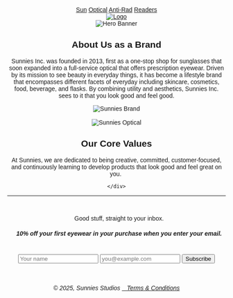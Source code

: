 <!DOCTYPE html>
<html lang="en">
<head>
  <meta charset="UTF-8" />
  <title>About Us - Sunnies Studios</title>
  <meta name="viewport" content="width=device-width, initial-scale=1.0" />
  <link rel="stylesheet" href="https://cdnjs.cloudflare.com/ajax/libs/font-awesome/6.5.0/css/all.min.css">
  <link href="https://cdn.jsdelivr.net/npm/bootstrap@5.3.3/dist/css/bootstrap.min.css" rel="stylesheet">
  <link href="https://fonts.googleapis.com/css2?family=Poppins:wght@300;400;600&display=swap" rel="stylesheet">
<style>
  body {
    font-family: 'Poppins', sans-serif;
    background-position: center;
    text-align: center;
  }

  .header-row {
    display: flex;
    flex-wrap: wrap;
    justify-content: space-between;
    align-items: center;
    padding: 0.6rem 1rem;
  }

  .navbar {
    display: flex;
    gap: 0.6em;
    flex-wrap: wrap;
    justify-content: center;
  }

  .navbar a {
    padding: 0.5em 1em;
    text-decoration: none;
    font-weight: bold;
    color: black;
    transition: all 0.3s ease;
  }

  .navbar a:hover {
    text-decoration: underline;
  }

  .center-logo {
    flex-grow: 1;
    display: flex;
    justify-content: center;
    margin: 10px 0;
  }

  .center-logo img {
    width: 200px;
    height: auto;
  }

  .right-icons {
    display: flex;
    align-items: center;
    gap: 15px;
    justify-content: center;
  }

  .right-icons a {
    color: black;
  }

  .video-container video,
  .video-hero video {
    width: 100%;
    max-height: 600px;
    object-fit: cover;
    display: block;
  }

  .video-hero {
    position: relative;
    width: 100%;
    overflow: hidden;
  }

  .overlay-text {
    position: absolute;
    top: 50%;
    left: 50%;
    transform: translate(-50%, -50%);
    color: white;
    text-shadow: 1px 1px 10px rgba(0, 0, 0, 0.8);
    text-align: center;
    padding: 1rem;
  }

  .overlay-text h2 {
    font-size: 2.5rem;
    font-weight: bold;
  }

  .overlay-text p {
    font-size: 1.2rem;
  }

  .card {
    background-color: #e8e8e4;
    text-align: center;
  }

  .card .price {
    color: #b3a89b;
    text-align: right;
  }

  .card button {
    border: none;
    outline: 0;
    padding: 12px;
    color: black;
    background-color: white;
    cursor: pointer;
    width: 100%;
    font-size: 18px;
  }

  .card button:hover {
    opacity: 0.7;
  }

  .footer {
    text-align: left;
    padding: 1rem;
  }

  .footer p,
  .footer h5 {
    font-family: 'Poppins', sans-serif;
  }

  .footer .form-inline {
    display: flex;
    flex-direction: row;
    align-items: flex-end;
    gap: 10px;
    flex-wrap: wrap;
  }

  .footer .form-inline .form-control {
    font-size: 0.9rem;
    padding: 0.3rem 0.6rem;
    width: 180px;
  }

  .footer .form-inline .btn {
    padding: 0.3rem 1rem;
    font-size: 0.9rem;
  }

  .hero-img {
    width: 100%;
    height: auto;
    display: block;
  }

  .about-brand {
  padding: 2rem 1rem;
  max-width: 1000px;
  margin: 0 auto;
  text-align: left;
}

.about-brand p {
  text-align: justify;
  line-height: 1.8;
  font-size: 1rem;
}


  @media (max-width: 768px) {
    .header-row {
      flex-direction: column;
      gap: 10px;
    }

    .navbar,
    .right-icons {
      justify-content: center;
    }

    .footer .form-inline {
      flex-direction: column;
      align-items: stretch;
    }

    .footer .form-inline .form-control,
    .footer .form-inline .btn {
      width: 100%;
    }

    .about-container .row {
      flex-direction: column;
      text-align: center;
    }

    .about-brand {
      padding: 1rem;
    }
  }
</style>

  <script>
    function addToCart(id, name, price) {
      let cart = JSON.parse(localStorage.getItem("cart")) || [];
      cart.push({ id, name, price, quantity: 1 });
      localStorage.setItem("cart", JSON.stringify(cart));
      alert(`${name} has been added to your cart.`);
    }
  </script>
</head>
<body>
  <div class="header-row">
    <div class="navbar">
      <a href="#Sun">Sun</a>
      <a href="#Optical">Optical</a>
      <a href="#Anti-Rad">Anti-Rad</a>
      <a href="#Readers">Readers</a>
    </div>
    <div class="center-logo">
      <a href="HOMEPAGE.html">
        <img src="https://upload.wikimedia.org/wikipedia/commons/thumb/d/dd/Sunnies_Studios_logo.png/1200px-Sunnies_Studios_logo.png?20201031004544" alt="Logo">
      </a>
    </div>
    <div class="right-icons">
      <a href="login.html"><i class="fas fa-user fa-lg"></i></a>
      <a href="cart.html"><i class="fas fa-shopping-cart fa-lg"></i></a>
    </div>
  </div>

  <img class="hero-img" src="https://cdn.shopify.com/s/files/1/0268/4141/5798/files/2024_JULY_30_SUNNIESFACE26604_copy_2aa_copy_desktop.jpg?v=1729654470" alt="Hero Banner">

<br>
<section id="about">
  <div class="about-brand">
  <div class="row align-items-center">
    <div class="col-md-5 p-4 text-md-start">
      <h2>About Us as a Brand</h2>
      <p>
        Sunnies Inc. was founded in 2013, first as a one-stop shop for sunglasses that soon expanded into a full-service optical that offers prescription eyewear. Driven by its mission to see beauty in everyday things, it has become a lifestyle brand that encompasses different facets of everyday including skincare, cosmetics, food, beverage, and flasks. By combining utility and aesthetics, Sunnies Inc. sees to it that you look good and feel good.
      </p>
    </div>
</section>

<section id="values">
    <div class="col-md-7 ps-md-5 text-center">
      <img src="https://sunniesstudios.com/cdn/shop/files/2024_JUN_11_SUNNIESFACE11854_1_copya.jpg?v=1729654468"
           alt="Sunnies Brand"
           class="img-fluid rounded shadow-sm" style="max-height: 450px; object-fit: cover;">
    
</section>
</div>
  </div>
</div>

<br>

<div class="about-brand">
  <div class="row align-items-center">
    <div class="col-md-7 pe-md-5 text-center">
      <img src="https://cdn.shopify.com/s/files/1/0268/4141/5798/files/2023_FEB_11_SUNNIESFACE0868_copyaa_copy_2_core_values.jpg?v=1729654501"
           alt="Sunnies Optical"
           class="img-fluid rounded shadow-sm" style="max-height: 450px; object-fit: cover;">
    </div>
    <div class="col-md-5 p-4 text-md-start">
      <h2>Our Core Values</h2>
      <p>
        At Sunnies, we are dedicated to being creative, committed, customer-focused, and continuously learning to develop products that look good and feel great on you. ​
      </p>
      
    </div>
  </div>
</div>

  <hr><br>
  <div class="footer">
    <p>&nbsp;&nbsp;&nbsp;Good stuff, straight to your inbox.</p>
    <h5>&nbsp;&nbsp;&nbsp;10% off your first eyewear in your purchase when you enter your email.</h5>
    <br>
    <div class="login-container">
      <form id="loginForm" class="form-inline">
        <input type="text" class="form-control" id="firstName" placeholder="Your name" required>
        <input type="email" class="form-control" id="address" placeholder="you@example.com" required>
        <button type="submit" class="btn btn-red">Subscribe</button>
      </form>
    </div>
    <br>
    <h6>© 2025, Sunnies Studios <a href="https://sunniesstudios.com/policies/terms-of-service">&nbsp;&nbsp;&nbsp;Terms & Conditions</a></h6>
  </div>
</body>
</html>
